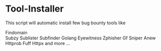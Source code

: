 # Tool-Installer
This script will automatic install few bug bounty tools like

Findomain
<br>
Subzy
Sublister
Subfinder
Golang
Eyewitness 
Zphisher
Gf
Sniper
Anew
Httprob
Fuff 
Httpx and more ...
